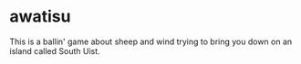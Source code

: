awatisu
=======
This is a ballin' game about sheep and wind trying to bring you down on an island called South Uist.
